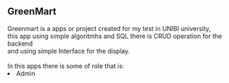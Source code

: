<h2>GreenMart</h2>
  Greenmart is a apps or project created for my test in UNIBI university, <br />
  this app using simple algoritmhs and SQL there is CRUD operation for the backend <br />
  and using simple Interface for the display. <br />
  <br />
  In this apps there is some of role that is: <br />
  <li>Admin</li>
 
